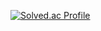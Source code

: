 [![Solved.ac Profile](http://mazassumnida.wtf/api/v2/generate_badge?boj=pgu1027)](https://solved.ac/pgu1027/)
